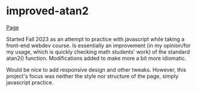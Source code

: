 # improved-atan2

[Page](https://mfwolffe.github.io/improved-atan2/)

Started Fall 2023 as an attempt to practice with javascript while taking a front-end webdev course. Is essentially an improvement (in my opinion/for my usage, which is quickly checking math students' work) of the standard atan2() function. Modifications added to make more a bit more idiomatic.

Would be nice to add responsive design and other tweaks. However, this project's focus was neither the style nor structure of the page, simply javascript practice.

